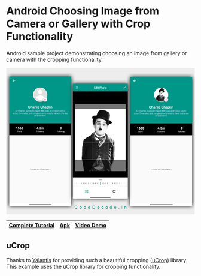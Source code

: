 Android Choosing Image from Camera or Gallery with Crop Functionality
===================
Android sample project demonstrating choosing an image from gallery or camera with the cropping functionality.

![Demo](https://github.com/yashpwr/Android-Image-Picker-and-Cropping/blob/master/Android%20choosing%20Image%20from%20Camera%20-%20Gallery%20with%20Crop%20Functionality.png)


| [Complete Tutorial](#)      |  [Apk](http://download.codedecode.in/apk/image-pick-crop.apk) | [Video Demo](#)|
|----------|--------|------|

uCrop
---
Thanks to [Yalantis](https://github.com/Yalantis) for providing such a beautiful cropping ([uCrop](https://github.com/Yalantis/uCrop)) library. This example uses the uCrop library for cropping functionality.
